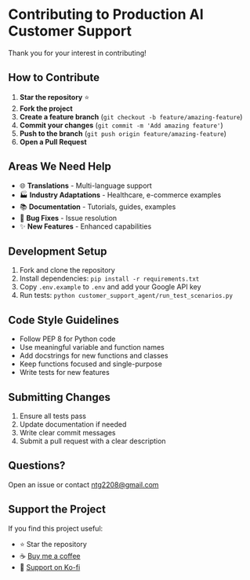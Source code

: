 # Contributing to Production AI Customer Support

Thank you for your interest in contributing! 

## How to Contribute

1. **Star the repository** ⭐
2. **Fork the project**
3. **Create a feature branch** (`git checkout -b feature/amazing-feature`)
4. **Commit your changes** (`git commit -m 'Add amazing feature'`)
5. **Push to the branch** (`git push origin feature/amazing-feature`)  
6. **Open a Pull Request**

## Areas We Need Help

- 🌐 **Translations** - Multi-language support
- 🏭 **Industry Adaptations** - Healthcare, e-commerce examples
- 📚 **Documentation** - Tutorials, guides, examples
- 🐛 **Bug Fixes** - Issue resolution
- ✨ **New Features** - Enhanced capabilities

## Development Setup

1. Fork and clone the repository
2. Install dependencies: `pip install -r requirements.txt`
3. Copy `.env.example` to `.env` and add your Google API key
4. Run tests: `python customer_support_agent/run_test_scenarios.py`

## Code Style Guidelines

- Follow PEP 8 for Python code
- Use meaningful variable and function names
- Add docstrings for new functions and classes
- Keep functions focused and single-purpose
- Write tests for new features

## Submitting Changes

1. Ensure all tests pass
2. Update documentation if needed
3. Write clear commit messages
4. Submit a pull request with a clear description

## Questions?

Open an issue or contact [ntg2208@gmail.com](mailto:ntg2208@gmail.com)

## Support the Project

If you find this project useful:
- ⭐ Star the repository
- ☕ [Buy me a coffee](https://coff.ee/truonggiang2208)
- 🎯 [Support on Ko-fi](https://ko-fi.com/S6S71IXKGS)